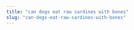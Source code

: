 ```yaml
---
title: "can dogs eat raw sardines with bones"
slug: "can-dogs-eat-raw-sardines-with-bones"
---
```


